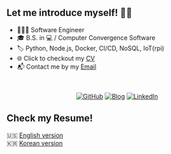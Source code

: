 ## Let me introduce myself! 👋🏻

- 👨🏻‍💻 Software Engineer
- 🎓 B.S. in 💻 / Computer Convergence Software
- 🏷 Python, Node.js, Docker, CI/CD, NoSQL, IoT(rpi)
- 🌐 Click to checkout my [CV]([https://seungtae.com](https://seungtae.com/))
- 📬 Contact me by my [Email](mailto:stash@seungtae.com)


<br />
<p align="center">
  <a href="https://github.com/kstash"><img src="https://img.shields.io/github/followers/kstash.svg?label=GitHub&style=social" alt="GitHub" /></a>
  <a href="https://blog.seungtae.com"><img src="https://img.shields.io/badge/blog-blog.seungtae.com-202020.svg" alt="Blog" /></a>
  <a href="https://kr.linkedin.com/in/stash-korea"><img src="https://img.shields.io/badge/LinkedIn-kstash-0077b5.svg?style=flat&logo=linkedin" alt="LinkedIn" /></a>
</p>


## Check my Resume!
🇺🇸 [English version](https://seungtae.com/resume-en.v4.pdf)
<br/>
🇰🇷 [Korean version](https://seungtae.com/resume-kr.v4.pdf)
<br/>

